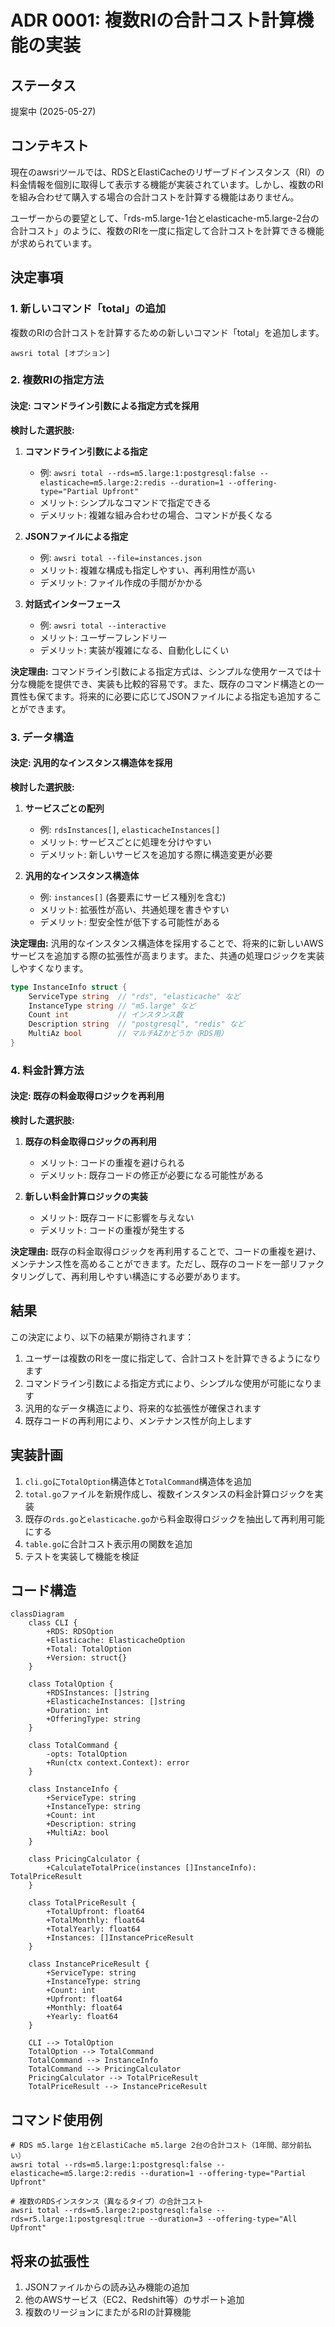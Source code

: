 # ADR 0001: 複数RIの合計コスト計算機能の実装

## ステータス

提案中 (2025-05-27)

## コンテキスト

現在のawsriツールでは、RDSとElastiCacheのリザーブドインスタンス（RI）の料金情報を個別に取得して表示する機能が実装されています。しかし、複数のRIを組み合わせて購入する場合の合計コストを計算する機能はありません。

ユーザーからの要望として、「rds-m5.large-1台とelasticache-m5.large-2台の合計コスト」のように、複数のRIを一度に指定して合計コストを計算できる機能が求められています。

## 決定事項

### 1. 新しいコマンド「total」の追加

複数のRIの合計コストを計算するための新しいコマンド「total」を追加します。

```
awsri total [オプション]
```

### 2. 複数RIの指定方法

#### 決定: コマンドライン引数による指定方式を採用

**検討した選択肢:**

1. **コマンドライン引数による指定**
   - 例: `awsri total --rds=m5.large:1:postgresql:false --elasticache=m5.large:2:redis --duration=1 --offering-type="Partial Upfront"`
   - メリット: シンプルなコマンドで指定できる
   - デメリット: 複雑な組み合わせの場合、コマンドが長くなる

2. **JSONファイルによる指定**
   - 例: `awsri total --file=instances.json`
   - メリット: 複雑な構成も指定しやすい、再利用性が高い
   - デメリット: ファイル作成の手間がかかる

3. **対話式インターフェース**
   - 例: `awsri total --interactive`
   - メリット: ユーザーフレンドリー
   - デメリット: 実装が複雑になる、自動化しにくい

**決定理由:**
コマンドライン引数による指定方式は、シンプルな使用ケースでは十分な機能を提供でき、実装も比較的容易です。また、既存のコマンド構造との一貫性も保てます。将来的に必要に応じてJSONファイルによる指定も追加することができます。

### 3. データ構造

#### 決定: 汎用的なインスタンス構造体を採用

**検討した選択肢:**

1. **サービスごとの配列**
   - 例: `rdsInstances[]`, `elasticacheInstances[]`
   - メリット: サービスごとに処理を分けやすい
   - デメリット: 新しいサービスを追加する際に構造変更が必要

2. **汎用的なインスタンス構造体**
   - 例: `instances[]` (各要素にサービス種別を含む)
   - メリット: 拡張性が高い、共通処理を書きやすい
   - デメリット: 型安全性が低下する可能性がある

**決定理由:**
汎用的なインスタンス構造体を採用することで、将来的に新しいAWSサービスを追加する際の拡張性が高まります。また、共通の処理ロジックを実装しやすくなります。

```go
type InstanceInfo struct {
    ServiceType string  // "rds", "elasticache" など
    InstanceType string // "m5.large" など
    Count int           // インスタンス数
    Description string  // "postgresql", "redis" など
    MultiAz bool        // マルチAZかどうか（RDS用）
}
```

### 4. 料金計算方法

#### 決定: 既存の料金取得ロジックを再利用

**検討した選択肢:**

1. **既存の料金取得ロジックの再利用**
   - メリット: コードの重複を避けられる
   - デメリット: 既存コードの修正が必要になる可能性がある

2. **新しい料金計算ロジックの実装**
   - メリット: 既存コードに影響を与えない
   - デメリット: コードの重複が発生する

**決定理由:**
既存の料金取得ロジックを再利用することで、コードの重複を避け、メンテナンス性を高めることができます。ただし、既存のコードを一部リファクタリングして、再利用しやすい構造にする必要があります。

## 結果

この決定により、以下の結果が期待されます：

1. ユーザーは複数のRIを一度に指定して、合計コストを計算できるようになります
2. コマンドライン引数による指定方式により、シンプルな使用が可能になります
3. 汎用的なデータ構造により、将来的な拡張性が確保されます
4. 既存コードの再利用により、メンテナンス性が向上します

## 実装計画

1. `cli.go`に`TotalOption`構造体と`TotalCommand`構造体を追加
2. `total.go`ファイルを新規作成し、複数インスタンスの料金計算ロジックを実装
3. 既存の`rds.go`と`elasticache.go`から料金取得ロジックを抽出して再利用可能にする
4. `table.go`に合計コスト表示用の関数を追加
5. テストを実装して機能を検証

## コード構造

```mermaid
classDiagram
    class CLI {
        +RDS: RDSOption
        +Elasticache: ElasticacheOption
        +Total: TotalOption
        +Version: struct{}
    }
    
    class TotalOption {
        +RDSInstances: []string
        +ElasticacheInstances: []string
        +Duration: int
        +OfferingType: string
    }
    
    class TotalCommand {
        -opts: TotalOption
        +Run(ctx context.Context): error
    }
    
    class InstanceInfo {
        +ServiceType: string
        +InstanceType: string
        +Count: int
        +Description: string
        +MultiAz: bool
    }
    
    class PricingCalculator {
        +CalculateTotalPrice(instances []InstanceInfo): TotalPriceResult
    }
    
    class TotalPriceResult {
        +TotalUpfront: float64
        +TotalMonthly: float64
        +TotalYearly: float64
        +Instances: []InstancePriceResult
    }
    
    class InstancePriceResult {
        +ServiceType: string
        +InstanceType: string
        +Count: int
        +Upfront: float64
        +Monthly: float64
        +Yearly: float64
    }
    
    CLI --> TotalOption
    TotalOption --> TotalCommand
    TotalCommand --> InstanceInfo
    TotalCommand --> PricingCalculator
    PricingCalculator --> TotalPriceResult
    TotalPriceResult --> InstancePriceResult
```

## コマンド使用例

```
# RDS m5.large 1台とElastiCache m5.large 2台の合計コスト（1年間、部分前払い）
awsri total --rds=m5.large:1:postgresql:false --elasticache=m5.large:2:redis --duration=1 --offering-type="Partial Upfront"

# 複数のRDSインスタンス（異なるタイプ）の合計コスト
awsri total --rds=m5.large:2:postgresql:false --rds=r5.large:1:postgresql:true --duration=3 --offering-type="All Upfront"
```

## 将来の拡張性

1. JSONファイルからの読み込み機能の追加
2. 他のAWSサービス（EC2、Redshift等）のサポート追加
3. 複数のリージョンにまたがるRIの計算機能